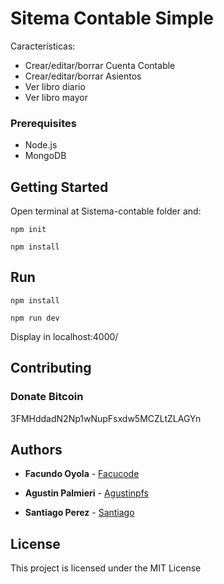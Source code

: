 # Sitema Contable Simple

Características:

* Crear/editar/borrar Cuenta Contable
* Crear/editar/borrar Asientos
* Ver libro diario
* Ver libro mayor

### Prerequisites

* Node.js
* MongoDB


## Getting Started

Open terminal at Sistema-contable folder and:

```
npm init
```

```
npm install
```

## Run

```
npm install
```

```
npm run dev
```

Display in localhost:4000/


## Contributing

### Donate Bitcoin

3FMHddadN2Np1wNupFsxdw5MCZLtZLAGYn

## Authors

* **Facundo Oyola** - [Facucode](https://github.com/Facucode)

* **Agustin Palmieri** - [Agustinpfs](https://github.com/agustinpfs)

* **Santiago Perez** - [Santiago](https://github.com/SantiPerez17)

## License

This project is licensed under the MIT License
